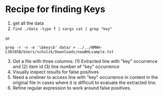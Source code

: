 # Recipe for finding Keys

1. get all the data
2. ```find ./data -type f | xargs cat | grep "key"```

or 

```grep -r -n -e '\bkey\b' data/ > ../../NMNH-L30105B/Users/schulzk/Downloads/newBHLsample.txt```

3. Get a file with three columns: (1) Extracted line with "key" occurrence and (2) item id (3) line number of "key" occurrence
4. Visually inspect results for false positives
5. Need a oneliner to access line with "key" occurrence in context in the original file in cases where it is difficult to evaluate the extracted line.
6. Refine regular expression to work around false positives.







